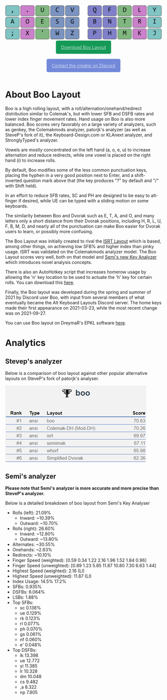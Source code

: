 <html>
<head>
<style>.button {
    display: inline-block;
    margin-bottom: 1rem;
    color: rgba(255,255,255,0.7);
    background-color: #159957;
    border-color: rgba(255,255,255,0.2);
    border-style: solid;
    border-width: 1px;
    border-radius: 0.3rem;
    transition: color 0.2s, background-color 0.2s, border-color 0.2s;
    padding: 0.75rem 1rem;
}
.discord {
    display: inline-block;
    margin-bottom: 1rem;
    color: rgba(255,255,255,0.7);
    background-color: #7289da;
    border-color: rgba(255,255,255,0.2);
    border-style: solid;
    border-width: 1px;
    border-radius: 0.3rem;
    transition: color 0.2s, background-color 0.2s, border-color 0.2s;
    padding: 0.75rem 1rem;
}</style>
</head>

<center><img src="./layout.png"></center>

<center><a href="https://ballerboo.github.io/boolayout/boo.zip" class="button">Download Boo Layout</a></center>
<center><a href="https://discordapp.com/users/603104594465259520" class="discord">Contact the creator on Discord</a></center>

</html>
    
# About Boo Layout

Boo is a high rolling layout, with a roll/alternation/onehand/redirect distribution similar to Colemak's, but with lower SFB and DSFB rates and lower index finger movement rates. Hand usage on Boo is also more balanced. Boo scores very favorably on a large variety of analyzers, such as genkey, the Colemakmods analyzer, patorjk's analyzer (as well as SteveP's fork of it), the Keyboard-Design.com or KLAnext analyzer, and StronglyTyped's analyzer.

Vowels are mostly concentrated on the left hand (a, o, e, u) to increase alternation and reduce redirects, while one vowel is placed on the right hand (i) to increase rolls.

By default, Boo modifies some of the less common punctuation keys, placing the hyphen in a very good position next to Enter, and a shift-inverted question mark above that (the key produces "?" by default and "/" with Shift held).

In an effort to reduce SFB rates, SC and PH are designed to be easy to alt-finger if desired, while UE can be typed with a sliding motion on some keyboards. 

The similarity between Boo and Dvorak such as E, T, A, and O, and many letters only a short distance from their Dvorak positions, including H, R, L, U, F, B, M, D, and nearly all of the punctuation can make Boo easier for Dvorak users to learn, or possibly more confusing.

The Boo Layout was initially created to rival the [ISRT Layout](https://notgate.github.io/layout/) which is based, among other things, on achieving low SFB% and higher index than pinky usage. ISRT was validated on the Colemakmods analyzer model. The Boo Layout scores very well, both on that model and [Semi's new Key Analyzer](https://github.com/semilin/genkey) which introduces novel analysis concepts.

There is also an AutoHotkey script that increases homerow usage by allowing the 'n' key location to be used to actuate the 'h' key for certain rolls. You can download this [here](https://ballerboo.github.io/boolayout/boo_ahk.zip).

Finally, the Boo layout was developed during the spring and summer of 2021 by Discord user Boo, with input from several members of what eventually became the Alt Keyboard Layouts Discord server. The home keys made their first appearance on 2021-03-23, while the most recent change was on 2021-09-27. 

You can use Boo layout on DreymaR's EPKL software [here](https://github.com/DreymaR/BigBagKbdTrixPKL/tree/master/Layouts/Boo).

# Analytics

## Stevep's analyzer

Below is a comparison of boo layout against other popular alternative layouts on SteveP's fork of patorjk's analyser.

![](stevep.png)

## Semi's analyzer

**Please note that Semi's analyzer is more accurate and more precise than SteveP's analyzer.**

Below is a detailed breakdown of boo layout from Semi's Key Analyser

- Rolls (left): 21.09%
  - Inward: ~10.39%
  - Outward: ~10.70%
- Rolls (right): 26.60%
  - Inward: ~12.80%
  - Outward: ~13.80%
- Alternates: ~30.55%
- Onehands: ~2.63%
- Redirects: ~10.10%
- Finger Speed (weighted): [0.59 0.34 1.22 2.16 1.96 1.52 1.84 0.96]
- Finger Speed (unweighted): [0.89 1.23 5.85 11.87 10.80 7.30 6.63 1.44]
- Highest Speed (weighted): 2.16 (LI)
- Highest Speed (unweighted): 11.87 (LI)
- Index Usage: 14.5% 17.2%
- SFBs: 0.935%
- DSFBs: 6.064%
- LSBs: 1.88%
- Top SFBs:
  - sc 0.138%
  - ue 0.129%
  - rk 0.123%
  - rl 0.077%
  - ph 0.070%
  - gs 0.061%
  - nf 0.060%
  - e' 0.048%
- Top DSFBs:
  - lk 13.398
  - ue 12.772
  - yi 11.385
  - lr 10.328
  - dm 10.048
  - cs 9.482
  - ,a 8.322
  - np 7.805
